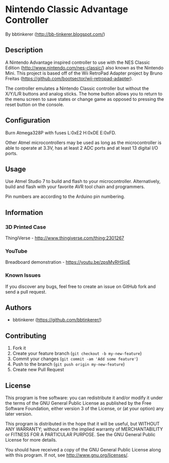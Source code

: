# Nintendo Classic Advantage Controller

By bbtinkerer (<http://bb-tinkerer.blogspot.com/>)

## Description
A Nintendo Advantage inspired controller to use with the NES Classic Edition (<http://www.nintendo.com/nes-classic/>) also known as the Nintendo Mini. This project is based off of the Wii RetroPad Adapter project by Bruno Freitas (<https://github.com/bootsector/wii-retropad-adapter>).

The controller emulates a Nintendo Classic controller but without the X/Y/L/R buttons and analog sticks. The home button allows you to return to the menu screen to save states or change game as opposed to pressing the reset button on the console.

## Configuration

Burn Atmega328P with fuses L:0xE2 H:0xDE E:0xFD.

Other Atmel microcontrollers may be used as long as the microcontroller is able to operate at 3.3V, has at least 2 ADC ports and at least 13 digital I/O ports.

## Usage

Use Atmel Studio 7 to build and flash to your microcontroller. Alternatively, build and flash with your favorite AVR tool chain and programmers.

Pin numbers are according to the Arduino pin numbering.

## Information

### 3D Printed Case

ThingiVerse - <http://www.thingiverse.com/thing:2301267>

### YouTube

Breadboard demonstration - <https://youtu.be/zpsMyRHSjoE>

### Known Issues

If you discover any bugs, feel free to create an issue on GitHub fork and
send a pull request.


## Authors

* bbtinkerer (https://github.com/bbtinkerer/)


## Contributing

1. Fork it
2. Create your feature branch (`git checkout -b my-new-feature`)
3. Commit your changes (`git commit -am 'Add some feature'`)
4. Push to the branch (`git push origin my-new-feature`)
5. Create new Pull Request


## License

This program is free software: you can redistribute it and/or modify it under the terms of the GNU General Public License as published by the Free Software Foundation, either version 3 of the License, or (at your option) any later version.

This program is distributed in the hope that it will be useful, but WITHOUT ANY WARRANTY; without even the implied warranty of MERCHANTABILITY or FITNESS FOR A PARTICULAR PURPOSE.  See the GNU General Public License for more details.

You should have received a copy of the GNU General Public License along with this program.  If not, see <http://www.gnu.org/licenses/>.